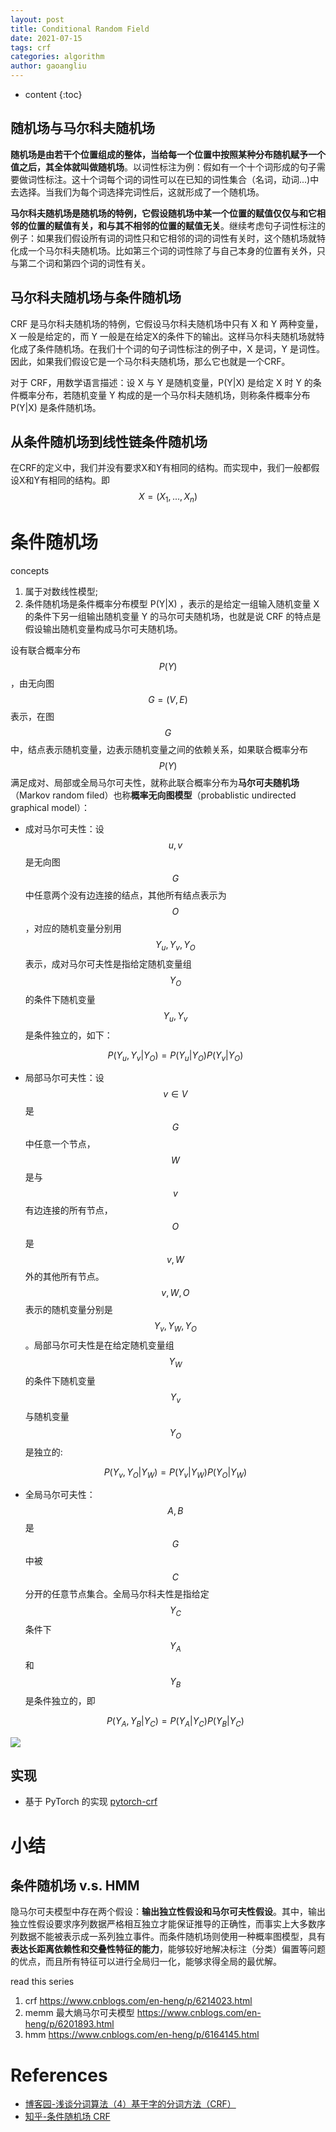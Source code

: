 ```yaml
---
layout: post
title: Conditional Random Field
date: 2021-07-15
tags: crf
categories: algorithm
author: gaoangliu
---
```

* content
{:toc}


## 随机场与马尔科夫随机场

**随机场是由若干个位置组成的整体，当给每一个位置中按照某种分布随机赋予一个值之后，其全体就叫做随机场**。以词性标注为例：假如有一个十个词形成的句子需要做词性标注。这十个词每个词的词性可以在已知的词性集合（名词，动词...)中去选择。当我们为每个词选择完词性后，这就形成了一个随机场。




**马尔科夫随机场是随机场的特例，它假设随机场中某一个位置的赋值仅仅与和它相邻的位置的赋值有关，和与其不相邻的位置的赋值无关**。继续考虑句子词性标注的例子：如果我们假设所有词的词性只和它相邻的词的词性有关时，这个随机场就特化成一个马尔科夫随机场。比如第三个词的词性除了与自己本身的位置有关外，只与第二个词和第四个词的词性有关。　

## 马尔科夫随机场与条件随机场

CRF 是马尔科夫随机场的特例，它假设马尔科夫随机场中只有 X 和 Y 两种变量，X 一般是给定的，而 Y 一般是在给定X的条件下的输出。这样马尔科夫随机场就特化成了条件随机场。在我们十个词的句子词性标注的例子中，X 是词，Y 是词性。因此，如果我们假设它是一个马尔科夫随机场，那么它也就是一个CRF。

对于 CRF，用数学语言描述：设 X 与 Y 是随机变量，P(Y|X) 是给定 X 时 Y 的条件概率分布，若随机变量 Y 构成的是一个马尔科夫随机场，则称条件概率分布 P(Y|X) 是条件随机场。

## 从条件随机场到线性链条件随机场

在CRF的定义中，我们并没有要求X和Y有相同的结构。而实现中，我们一般都假设X和Y有相同的结构。即 $$X=(X_1, ...,X_n)$$



# 条件随机场

concepts

1. 属于对数线性模型; 
2. 条件随机场是条件概率分布模型 P(Y|X) ，表示的是给定一组输入随机变量 X 的条件下另一组输出随机变量 Y 的马尔可夫随机场，也就是说 CRF 的特点是假设输出随机变量构成马尔可夫随机场。

设有联合概率分布 $$P(Y)$$，由无向图 $$G=(V,E)$$ 表示，在图 $$G$$ 中，结点表示随机变量，边表示随机变量之间的依赖关系，如果联合概率分布 $$P(Y)$$ 满足成对、局部或全局马尔可夫性，就称此联合概率分布为**马尔可夫随机场**（Markov random filed）也称**概率无向图模型**（probablistic undirected graphical model）：

- 成对马尔可夫性：设 $$u,v$$是无向图 $$G$$ 中任意两个没有边连接的结点，其他所有结点表示为 $$O$$ ，对应的随机变量分别用 $$Y_u, Y_v, Y_O$$表示，成对马尔可夫性是指给定随机变量组 $$Y_O$$ 的条件下随机变量 $$ Y_u, Y_v$$ 是条件独立的，如下：

    $$P(Y_u, Y_v|Y_O) = P(Y_u|Y_O) P(Y_v|Y_O)$$
    
- 局部马尔可夫性：设 $$v \in V$$ 是 $$G$$ 中任意一个节点，$$W$$ 是与 $$v$$ 有边连接的所有节点，$$O$$ 是 $$v, W$$ 外的其他所有节点。$$v, W, O$$ 表示的随机变量分别是 $$Y_v, Y_W, Y_O$$。局部马尔可夫性是在给定随机变量组 $$Y_W$$ 的条件下随机变量 $$Y_v$$ 与随机变量 $$Y_O$$ 是独立的:
    
    $$P(Y_v, Y_O|Y_W) = P(Y_v|Y_W) P(Y_O|Y_W)$$

- 全局马尔可夫性：$$A, B$$ 是 $$G$$ 中被 $$C$$ 分开的任意节点集合。全局马尔科夫性是指给定 $$Y_C$$ 条件下$$Y_A$$和$$Y_B$$是条件独立的，即

    $$P(Y_A,Y_B|Y_C) = P(Y_A|Y_C) P(Y_B|Y_C)$$

<img src="{{site.baseurl}}/images/2021/global_markov.png" >


## 实现
- 基于 PyTorch 的实现 [pytorch-crf](https://pytorch-crf.readthedocs.io/en/stable/#installation)



# 小结
## 条件随机场 v.s. HMM

隐马尔可夫模型中存在两个假设：**输出独立性假设和马尔可夫性假设**。其中，输出独立性假设要求序列数据严格相互独立才能保证推导的正确性，而事实上大多数序列数据不能被表示成一系列独立事件。而条件随机场则使用一种概率图模型，具有**表达长距离依赖性和交叠性特征的能力**，能够较好地解决标注（分类）偏置等问题的优点，而且所有特征可以进行全局归一化，能够求得全局的最优解。


read this series
1. crf https://www.cnblogs.com/en-heng/p/6214023.html
2. memm 最大熵马尔可夫模型 https://www.cnblogs.com/en-heng/p/6201893.html
3. hmm https://www.cnblogs.com/en-heng/p/6164145.html

# References

- [博客园-浅谈分词算法（4）基于字的分词方法（CRF）](https://www.cnblogs.com/xlturing/p/10161840.html)
- [知乎-条件随机场 CRF](https://zhuanlan.zhihu.com/p/29989121)